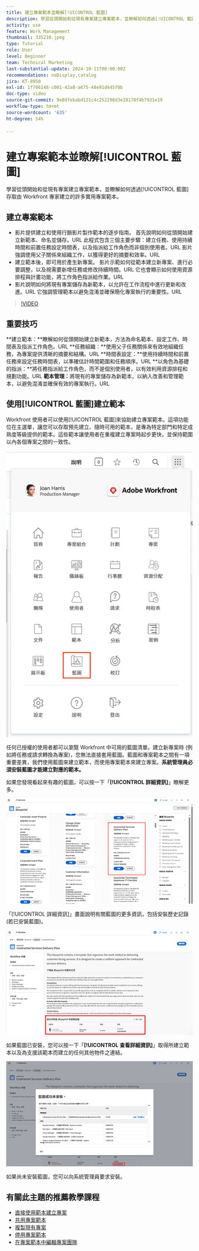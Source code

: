 ```yaml
---
title: 建立專案範本並瞭解[!UICONTROL 藍圖]
description: 學習從頭開始和從現有專案建立專案範本，並瞭解如何透過[!UICONTROL 藍圖]存取由 Workfront 專家建立的許多實用專案範本。
activity: use
feature: Work Management
thumbnail: 335210.jpeg
type: Tutorial
role: User
level: Beginner
team: Technical Marketing
last-substantial-update: 2024-10-11T00:00:00Z
recommendations: noDisplay,catalog
jira: KT-8950
exl-id: 1f706148-c001-42a8-a675-48e91d445f0b
doc-type: video
source-git-commit: 9e8dfebabd121c4c252298d3e28170f4b7931e19
workflow-type: tm+mt
source-wordcount: '635'
ht-degree: 54%

---
```


# 建立專案範本並瞭解[!UICONTROL 藍圖]


學習從頭開始和從現有專案建立專案範本，並瞭解如何透過[!UICONTROL 藍圖]存取由 Workfront 專家建立的許多實用專案範本。

## 建立專案範本

* 影片提供建立和使用行銷影片製作範本的逐步指南。 首先說明如何從頭開始建立新範本、命名並儲存。&#x200B;URL 此程式包含三個主要步驟：建立任務、使用持續時間和前置任務設定時間表，以及指派給工作角色而非個別使用者。&#x200B;URL 影片強調使用父子關係來組織工作，以獲得更好的摘要和效率。&#x200B;URL
* 建立範本後，即可用於產生新專案。 影片示範如何從範本建立新專案、進行必要調整，以及視需要新增任務或修改持續時間。&#x200B;URL 它也會顯示如何使用資源排程與計畫功能，將工作角色指派給作業。&#x200B;URL
* 影片說明如何將現有專案儲存為新範本，以允許在工作流程中進行更新和改進。&#x200B;URL 它強調管理範本以避免混淆並確保簡化專案執行的重要性。&#x200B;URL

>[!VIDEO](https://video.tv.adobe.com/v/335210/?quality=12&learn=on)

## 重要技巧

**建立範本：**瞭解如何從頭開始建立新範本，方法為命名範本、設定工作、時間表及指派工作角色。&#x200B;URL
**任務組織：**使用父子任務關係來有效地組織任務，為專案提供清晰的摘要和結構。&#x200B;URL
**時間表設定：**使用持續時間和前置任務來設定任務時間表，以準確估計時間範圍和任務順序。&#x200B;URL
**以角色為基礎的指派：**將任務指派給工作角色，而不是個別使用者，以有效利用資源排程和規劃功能。&#x200B;URL
**範本管理：**&#x200B;將現有的專案儲存為新範本，以納入改善和管理範本，以避免混淆並確保有效的專案執行。&#x200B;URL


## 使用[!UICONTROL 藍圖]建立範本

Workfront 使用者可以使用[!UICONTROL 藍圖]來協助建立專案範本。這項功能位在主選單，讓您可以存取預先建立、隨時可用的範本，是專為特定部門和特定成熟度等級提供的範本。這些範本讓使用者在重複建立專案時起步更快，並保持範圍以內各個專案之間的一致性。

![主選單中的藍圖](assets/pt-blueprints-01.png)

任何已授權的使用者都可以瀏覽 Workfront 中可用的藍圖清單。建立新專案時 (例如將任務或請求轉換為專案)，您無法直接套用藍圖。藍圖和專案範本之間有一項重要差異，我們使用藍圖來建立範本，而使用專案範本來建立專案。**系統管理員必須安裝藍圖才能建立對應的範本。**

如果您發現看起來有趣的藍圖，可以按一下「**[!UICONTROL 詳細資訊]**」瞭解更多。

![藍圖清單](assets/pt-blueprints-02.png)

「[!UICONTROL 詳細資訊]」畫面說明有關藍圖的更多資訊，包括安裝歷史記錄 (若已安裝藍圖)。

![關於使用藍圖的詳細資訊](assets/pt-blueprints-03.png)

如果藍圖已安裝，您可以按一下「**[!UICONTROL 查看詳細資訊]**」取得所建立範本以及為支援該範本而建立的任何其他物件之連結。

![關於安裝藍圖的詳細資訊](assets/pt-blueprints-04.png)

如果尚未安裝藍圖，您可以向系統管理員要求安裝。

## 有關此主題的推薦教學課程

* [直接使用範本建立專案](/help/manage-work/create-and-manage-project-templates/create-a-project-directly-from-a-template.md)
* [共用專案範本](/help/manage-work/create-and-manage-project-templates/share-a-project-template.md)
* [複製現有專案](/help/manage-work/manage-projects/copy-an-existing-project.md)
* [停用專案範本](/help/manage-work/create-and-manage-project-templates/deactivate-a-project-template.md)
* [在專案範本中編輯專案團隊](/help/manage-work/create-and-manage-project-templates/edit-the-project-team-in-a-project-template.md)
